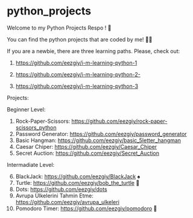 # python_projects

Welcome to my Python Projects Respo ! 🎈

You can find the python projects that are coded by me! 👩‍💻

If you are a newbie, there are three learning paths. Please, check out:

1) https://github.com/eezgiy/i-m-learning-python-1

2) https://github.com/eezgiy/i-m-learning-python-2-

3) https://github.com/eezgiy/i-m-learning-python-3


Projects:

Beginner Level:

1) Rock-Paper-Scissors: https://github.com/eezgiy/rock-paper-scissors_python
2) Password Generator: https://github.com/eezgiy/password_generator
3) Basic Hangman: https://github.com/eezgiy/basic_5letter_hangman
4) Caesar Chiper: https://github.com/eezgiy/Caesar_Chiper
5) Secret Auction: https://github.com/eezgiy/Secret_Auction

Intermadiate Level:

6) BlackJack: https://github.com/eezgiy/BlackJack  ♠️
7) Turtle: https://github.com/eezgiy/bob_the_turtle 🐢
8) Dots: https://github.com/eezgiy/dots
9) Avrupa Ülkelerini Tahmin Etme: https://github.com/eezgiy/avrupa_ulkeleri
10) Pomodoro Timer: https://github.com/eezgiy/pomodoro 🍅

